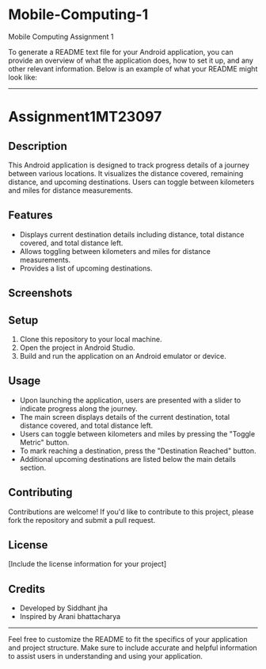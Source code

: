 # Mobile-Computing-1
Mobile Computing Assignment 1

To generate a README text file for your Android application, you can provide an overview of what the application does, how to set it up, and any other relevant information. Below is an example of what your README might look like:

---

# Assignment1MT23097

## Description
This Android application is designed to track progress details of a journey between various locations. It visualizes the distance covered, remaining distance, and upcoming destinations. Users can toggle between kilometers and miles for distance measurements.

## Features
- Displays current destination details including distance, total distance covered, and total distance left.
- Allows toggling between kilometers and miles for distance measurements.
- Provides a list of upcoming destinations.

## Screenshots

## Setup
1. Clone this repository to your local machine.
2. Open the project in Android Studio.
3. Build and run the application on an Android emulator or device.

## Usage
- Upon launching the application, users are presented with a slider to indicate progress along the journey.
- The main screen displays details of the current destination, total distance covered, and total distance left.
- Users can toggle between kilometers and miles by pressing the "Toggle Metric" button.
- To mark reaching a destination, press the "Destination Reached" button.
- Additional upcoming destinations are listed below the main details section.

## Contributing
Contributions are welcome! If you'd like to contribute to this project, please fork the repository and submit a pull request.

## License
[Include the license information for your project]

## Credits
- Developed by Siddhant jha
- Inspired by Arani bhattacharya

---

Feel free to customize the README to fit the specifics of your application and project structure. Make sure to include accurate and helpful information to assist users in understanding and using your application.
